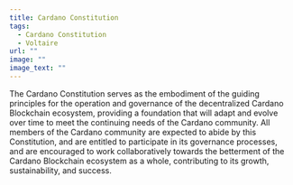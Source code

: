 ```yaml
---
title: Cardano Constitution
tags:
  - Cardano Constitution
  - Voltaire
url: ""
image: ""
image_text: ""
---
```


The Cardano Constitution serves as the embodiment of the guiding principles for the operation and governance of the decentralized Cardano Blockchain ecosystem, providing a foundation that will adapt and evolve over time to meet the continuing needs of the Cardano community. All members of the Cardano community are expected to abide by this Constitution, and are entitled to participate in its governance processes, and are encouraged to work collaboratively towards the betterment of the Cardano Blockchain ecosystem as a whole, contributing to its growth, sustainability, and success.
